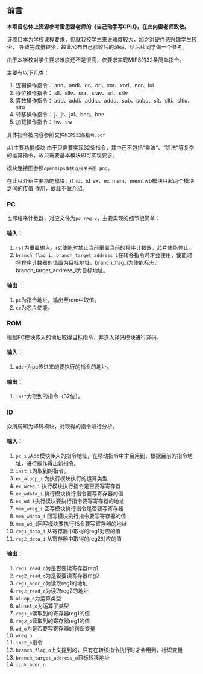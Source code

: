 ## 前言
**本项目总体上资源参考雷思磊老师的《自己动手写CPU》，在此向雷老师致敬。**

该项目本为学校课程要求，但就我校学生来说难度较大，加之对硬件感兴趣学生较少，
导致完成量较少，故此公布自己验收后的源码，给后续同学做一个参考。

由于本学校对学生要求难度还不是很高，仅要求实现MIPS的32条简单指令。

主要有以下几类：
1. 逻辑操作指令： and、andi、or、ori、xor、xori、nor、lui
2. 移位操作指令： sll、sllv、sra、srav、srl、srlv
3. 算数操作指令： add、addi、addiu、addu、sub、subu、slt、slti、sltiu、sltu
4. 转移操作指令： j、jr、jal、beq、bne
5. 加载操作指令： lw、sw

具体指令被内容参照文件`MIPS32条指令.pdf`

##主要功能模块
由于只需要实现32条指令，其中还不包括“乘法“、“除法”等复杂的运算指令，故只需要基本模块即可实现要求。

模块连接图参照`openmips模块连接关系图.png`。

在此只介绍主要功能模块，if_id、id_ex、ex_mem、mem_wb模块只起两个模块之间的传值
作用，故此不做介绍。
### PC
也即程序计数器，对应文件为`pc_reg.v`，主要实现的细节很简单：

#### 输入：
1. `rst`为重置输入，rst使能时禁止当前重置当前的程序计数器，芯片使能停止。
2. `branch_flag_i`、`branch_target_address_i`在转移指令时才会使用，使能时
将程序计数器的值置为目标地址，branch_flag_i为使能标志，branch_target_address_i为目标地址。
#### 输出：
1. `pc`为指令地址，输出至rom中取值。
2. `ce`为芯片使能。

### ROM
根据PC模块传入的地址取得目标指令，并送入译码模块进行译码。
#### 输入：
1. `addr`为pc传进来的要执行的指令的地址。
#### 输出：
1. `inst`为取到的指令（32位）。

### ID
众所周知为译码模块，对取得的指令进行分析。
#### 输入：
1. `pc_i` 从pc模块传入的指令地址，在移动指令中才会用到，根据目前的指令地址，进行操作得出新指令。
2. `inst_i`为取到的指令。
3. `ex_aluop_i` 为执行模块执行的运算类型
4. `ex_wreg_i` 执行模块执行指令是否要写寄存器
5. `ex_wdata_i` 执行模块执行指令要写寄存器的值
6. `ex_wd_i`执行模块要执行指令要写寄存器的地址
7. `mem_wreg_i` 回写模块执行指令是否要写寄存器
8. `mem_wdata_i` 回写模块执行指令要写寄存器的值
9. `mem_wd_i`回写模块要执行指令要写寄存器的地址
10. `reg1_data_i` 从寄存器中取得的reg1对应的值
11. `reg2_data_i` 从寄存器中取得的reg2对应的值 
#### 输出：
1. `reg1_read_o`为是否要读寄存器reg1
2. `reg2_read_o`为是否要读寄存器reg2
3. `reg1_addr_o`为读取reg1的地址
4. `reg2_read_o`为读取reg2的地址
5. `aluop_o`为运算类型
6. `alusel_o`为运算子类型
7. `reg1_o`读取到的寄存器reg1的值
8. `reg2_o`读取到的寄存器reg1的值
9. `wd_o`为是否要写寄存器的判断变量
10. `wreg_o`
11. `inst_o`指令
12. `branch_flag_o`上文提到的，只有在转移指令执行时才会用到，标识变量
13. `branch_target_address_o`目标转移地址
14. `link_addr_o`
